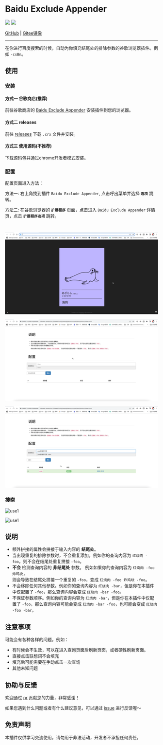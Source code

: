 # Baidu Exclude Appender
[![](https://img.shields.io/chrome-web-store/v/fdanehilpddgjmmngflpecmmmgmkfjmn)](https://chrome.google.com/webstore/detail/baidu-exclude-appender/fdanehilpddgjmmngflpecmmmgmkfjmn)
[![](https://img.shields.io/chrome-web-store/price/fdanehilpddgjmmngflpecmmmgmkfjmn)](https://chrome.google.com/webstore/detail/baidu-exclude-appender/fdanehilpddgjmmngflpecmmmgmkfjmn)

[GitHub](https://github.com/ForteScarlet/baidu-exclude-appender) | [Gitee镜像](https://gitee.com/ForteScarlet/baidu-exclude-appender)

<hr />

在你进行百度搜索的时候，自动为你填充结尾处的排除参数的谷歌浏览器插件。例如 `-csBn`。

## 使用
### 安装
#### 方式一 谷歌商店(推荐)
前往谷歌商店的 [Baidu Exclude Appender](https://chrome.google.com/webstore/detail/baidu-exclude-appender/fdanehilpddgjmmngflpecmmmgmkfjmn/related?hl=zh-CN)
安装插件到您的浏览器。

#### 方式二 releases
前往 [releases](https://github.com/ForteScarlet/baidu-exclude-appender/releases) 下载 `.crx` 文件并安装。


#### 方式三 使用源码(不推荐)
下载源码包并通过chrome开发者模式安装。


### 配置

配置页面进入方法：

方法一: 右上角找到插件 `Baidu Exclude Appender`, 点击呼出菜单并选择 **`选项`** 跳转。

方法二: 在谷歌浏览器的 **`扩展程序`** 页面，点击进入 `Baidu Exclude Appender` 详情页，点击 **`扩展程序选项`** 跳转。

<br />

![option1](.github/readme/option_1.gif)


![option1](.github/readme/option_2.gif)


![option1](.github/readme/option_3.gif)

### 搜索
![use1](.github/readme/use_1.gif)


![use1](.github/readme/use_2.gif)

## 说明
- 额外拼接的属性会拼接于输入内容的 **结尾处**。
- 当出现重复的排除参数时，不会重复添加。例如你的查询内容为 `红烧肉 -foo`，则不会在结尾处重复拼接 `-foo`。 
- **不会** 检测查询内容的 **非结尾处** 参数。
  例如如果你的查询内容为 `红烧肉 -foo 炸鸡块`，<br/>
  则会导致在结尾处拼接一个重复的 `-foo`，变成 `红烧肉 -foo 炸鸡块 -foo`。
- 不会移除任何其他参数。例如你的查询内容为 `红烧肉 -bar`，但是你在本插件中仅配置了 `-foo`，那么查询内容会变成 `红烧肉 -bar -foo`。
- 不保证参数顺序。例如你的查询内容为 `红烧肉 -bar`，但是你在本插件中仅配置了 `-foo`，那么查询内容可能会变成 `红烧肉 -bar -foo`，也可能会变成 `红烧肉 -foo -bar`。

## 注意事项
可能会有各种各样的问题，例如：
- 有时候会不生效，可以在进入查询页面后刷新页面，或者硬性刷新页面。
- 直接点击联想词不会填充
- 填充后可能需要在手动点击一次查询
- 其他未知问题

## 协助与反馈
欢迎通过 [pr](https://github.com/ForteScarlet/baidu-exclude-appender/pulls) 贡献您的力量，非常感谢！

如果您遇到什么问题或者有什么建议意见，可以通过 [issue](https://github.com/ForteScarlet/baidu-exclude-appender/issues) 进行反馈喔～

## 免责声明
本插件仅供学习交流使用，请勿用于非法活动，开发者不承担任何责任。

